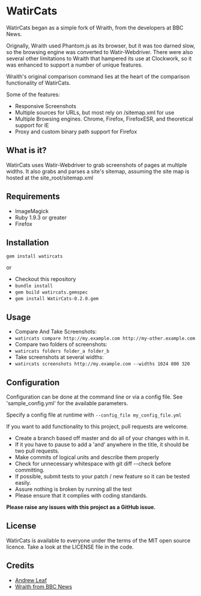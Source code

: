 # WatirCats

WatirCats began as a simple fork of Wraith, from the developers at BBC News.

Orignally, Wraith used Phantom.js as its browser, but it was too darned slow, so the browsing engine was converted to Watir-Webdriver. There were also several other limitations to Wraith that hampered its use at Clockwork, so it was enhanced to support a number of unique features. 

Wraith's original comparison command lies at the heart of the comparison functionality of WatirCats. 

Some of the features:
- Responsive Screenshots
- Multiple sources for URLs, but most rely on /sitemap.xml for use
- Multiple Browsing engines. Chrome, Firefox, FirefoxESR, and theoretical support for IE
- Proxy and custom binary path support for Firefox

## What is it?

WatirCats uses Watir-Webdriver to grab screenshots of pages at multiple widths.  It also grabs and parses a site's sitemap, assuming the site map is hosted at the site_root/sitemap.xml

## Requirements

- ImageMagick
- Ruby 1.9.3 or greater
- Firefox

## Installation

`gem install watircats`

or

- Checkout this repository
- `bundle install`
- `gem build watircats.gemspec`
- `gem install WatirCats-0.2.0.gem`

## Usage

- Compare And Take Screenshots:
 - `watircats compare http://my.example.com http://my-other.example.com` 
- Compare two folders of screenshots:
 - `watircats folders folder_a folder_b`
- Take screenshots at several widths:
 - `watircats screenshots http://my.example.com --widths 1024 800 320`

## Configuration

Configuration can be done at the command line or via a config file. See 'sample_config.yml' for the available parameters. 

Specify a config file at runtime with `--config_file my_config_file.yml`


If you want to add functionality to this project, pull requests are welcome.

 * Create a branch based off master and do all of your changes with in it.
 * If it you have to pause to add a 'and' anywhere in the title, it should be two pull requests.
 * Make commits of logical units and describe them properly
 * Check for unnecessary whitespace with git diff --check before committing.
 * If possible, submit tests to your patch / new feature so it can be tested easily.
 * Assure nothing is broken by running all the test
 * Please ensure that it complies with coding standards.

**Please raise any issues with this project as a GitHub issue.**


## License

WatirCats is available to everyone under the terms of the MIT open source
licence. Take a look at the LICENSE file in the code.

## Credits

 * [Andrew Leaf](http://clockwork.net/people/avleaf)
 * [Wraith from BBC News](http://github.com/bbc-news/wraith)

